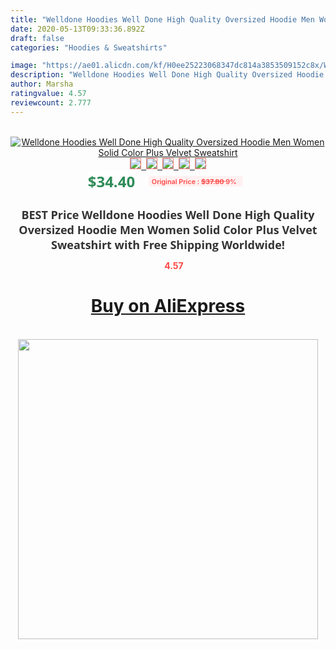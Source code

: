 ```yaml
---
title: "Welldone Hoodies Well Done High Quality Oversized Hoodie Men Women Solid Color Plus Velvet Sweatshirt"
date: 2020-05-13T09:33:36.892Z
draft: false
categories: "Hoodies & Sweatshirts"

image: "https://ae01.alicdn.com/kf/H0ee25223068347dc814a3853509152c8x/Welldone-Hoodies-Well-Done-High-Quality-Oversized-Hoodie-Men-Women-Solid-Color-Plus-Velvet-Sweatshirt.jpg"
description: "Welldone Hoodies Well Done High Quality Oversized Hoodie Men Women Solid Color Plus Velvet Sweatshirt"
author: Marsha
ratingvalue: 4.57
reviewcount: 2.777
---
```

<br>
<div style="text-align: center;">
<a href="https://s.click.aliexpress.com/e/_ABVx97" target="_blank" rel="nofollow noopener noreferrer"><img alt="Welldone Hoodies Well Done High Quality Oversized Hoodie Men Women Solid Color Plus Velvet Sweatshirt" class="magnifier-image" src="https://ae01.alicdn.com/kf/H0ee25223068347dc814a3853509152c8x/Welldone-Hoodies-Well-Done-High-Quality-Oversized-Hoodie-Men-Women-Solid-Color-Plus-Velvet-Sweatshirt.jpg_640x640.jpg">
<br>
<img style="border:1px solid salmon" src="https://ae01.alicdn.com/kf/H0ee25223068347dc814a3853509152c8x/Welldone-Hoodies-Well-Done-High-Quality-Oversized-Hoodie-Men-Women-Solid-Color-Plus-Velvet-Sweatshirt.jpg_120x120.jpg">&nbsp;&nbsp;<img style="border:1px solid salmon" src="https://ae01.alicdn.com/kf/H744ba6dd6c304043abfa5a4226342d83D/Welldone-Hoodies-Well-Done-High-Quality-Oversized-Hoodie-Men-Women-Solid-Color-Plus-Velvet-Sweatshirt.jpg_120x120.jpg">&nbsp;&nbsp;<img style="border:1px solid salmon" src="https://ae01.alicdn.com/kf/Ha95936537b294ae1bcbaaf5feed08da3H/Welldone-Hoodies-Well-Done-High-Quality-Oversized-Hoodie-Men-Women-Solid-Color-Plus-Velvet-Sweatshirt.jpg_120x120.jpg">&nbsp;&nbsp;<img style="border:1px solid salmon" src="https://ae01.alicdn.com/kf/H213791b3f5874326970bfb0c864a4f5dR/Welldone-Hoodies-Well-Done-High-Quality-Oversized-Hoodie-Men-Women-Solid-Color-Plus-Velvet-Sweatshirt.jpg_120x120.jpg">&nbsp;&nbsp;<img style="border:1px solid salmon" src="https://ae01.alicdn.com/kf/H05cf664a2e2f4967be1a77c4da1d2d352/Welldone-Hoodies-Well-Done-High-Quality-Oversized-Hoodie-Men-Women-Solid-Color-Plus-Velvet-Sweatshirt.jpg_120x120.jpg"></a></div><br0>
<div style="text-align: center;"><span style="background-color: white; border: 0px; box-sizing: border-box; color: seagreen; display: inline-block; font-family: &quot;open sans&quot; , &quot;arial&quot; , &quot;helvetica&quot; , sans-serif , &quot;heiti&quot;; font-size: 24px; font-stretch: inherit; font-weight: 700; line-height: inherit; margin: 0px 10px 0px 0px; padding: 0px; vertical-align: middle;">$34.40 </span>
<span style="background: rgb(255 , 241 , 241); border-radius: 3px; border: 0px; box-sizing: border-box; color: #ff4747; display: inline-block; font-family: inherit; font-size: 12px; font-stretch: inherit; font-style: inherit; font-variant: inherit; font-weight: 600; line-height: inherit; margin: 0px; padding: 2px 5px; transform: scale(0.9); vertical-align: middle;">Original Price : <b style="text-decoration: line-through;">$37.80 </b> 9%&nbsp;&nbsp;</span></div>
<h1 style="color: #333333; display: inline-block; font-family: &quot;open sans&quot; , &quot;arial&quot; , &quot;helvetica&quot; , sans-serif , &quot;heiti&quot;; font-size: 18px; font-stretch: inherit; font-weight: 700; text-align: center;">BEST Price Welldone Hoodies Well Done High Quality Oversized Hoodie Men Women Solid Color Plus Velvet Sweatshirt with Free Shipping Worldwide!</h1>
<div style="color: #ff4747; text-align: center;">
<img src="https://4.bp.blogspot.com/-M0ZcTcb-5uY/XleCXlxnR4I/AAAAAAAAAEc/OrjgMkXV1oMQFaCRZj5HQwOCBcu3w1FegCPcBGAYYCw/s1600/star.png" style="height: 15px;">&nbsp;<b>4.57</b></div>
<div class="button_cont" align="center"><a class="buynow_a" href="https://s.click.aliexpress.com/e/_ABVx97" target="_blank" rel="nofollow noopener noreferrer"><H1>Buy on AliExpress</H1></a></div><br>
<div class="separator" style="clear: both; text-align: center;">
<img src="https://lh3.googleusercontent.com/-pTy5HemUv9M/XlePHvY0dAI/AAAAAAAAAE4/0nX5iRUoIWY8eMW9Dpxeirr157OZliDIgCLcBGAsYHQ/s1600/badge.gif" width="480">
</div>

